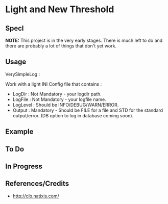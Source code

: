Light and New Threshold
===
Specl
--------------------------------------------------------------------------------

**NOTE:**
This project is in the very early stages. There is much left to do and there
are probably a lot of things that don't yet work.


Usage
--------------------------------------------------------------------------------

 VerySimpleLog :

Work with a light INI Config file that contains :

 - LogDir	: Not Mandatory - your logdir path.
 - LogFile	: Not Mandatory - your logfile name.
 - LogLevel 	: Should be INFO/DEBUG/WARN/ERROR.
 - Output 	: Mandatory - Should be FILE for a file and STD for the standard output/error. (DB option to log in database coming soon).

Example
--------------------------------------------------------------------------------

To Do
--------------------------------------------------------------------------------

In Progress
--------------------------------------------------------------------------------

References/Credits
--------------------------------------------------------------------------------
  
  * http://cib.natixis.com/
